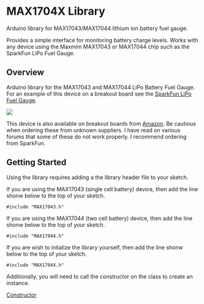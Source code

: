# MAX1704X Library
Arduino library for MAX17043/MAX17044 lithium ion battery fuel gauge.

Provides a simple interface for monitoring battery charge levels. Works with any device using the Maxmim MAX17043 or MAX17044 chip such as the SparkFun LiPo Fuel Gauge.

## Overview
Arduino library for the MAX17043 and MAX17044 LiPo Battery Fuel Gauge. For an example of this device on a breakout board see the [SparkFun LiPo Fuel Gauge](https://www.sparkfun.com/products/10617).

![](https://github.com/porrey/max1704x/blob/master/extras/SparkFunLiPoFuelGauge-small.png)

This device is also available on breakout boards from [Amazon](https://www.amazon.com/s/ref=nb_sb_noss_1?url=search-alias%3Daps&field-keywords=max17043&rh=i%3Aaps%2Ck%3Amax17043). Be cautious when ordering these from unknown suppliers. I have read on various forums that some of these do not work properly. I recommend ordering from SparkFun.

## Getting Started
Using the library requires adding a the library header file to your sketch.

If you are using the MAX17043 (single cell battery) device, then add the line shonw below to the top of your sketch.

`#include "MAX17043.h"`

If you are using the MAX17044 (two cell battery) device, then add the line shonw below to the top of your sketch.

`#include "MAX17044.h"`

If you are wish to initalize the library yourself, then add the line shonw below to the top of your sketch.

`#include "MAX1704X.h"`

Additionally, you will need to call the constructor on the class to create an instance.

[Constructor](https://porrey.github.io/max1704x/constructor)